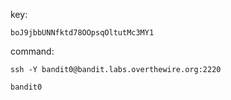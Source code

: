 key: 

`boJ9jbbUNNfktd78OOpsqOltutMc3MY1`

command: 

`ssh -Y bandit0@bandit.labs.overthewire.org:2220`

`bandit0`
